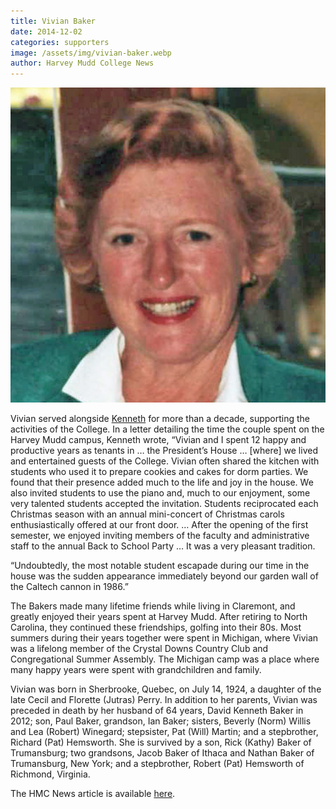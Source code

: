 ```yaml
---
title: Vivian Baker
date: 2014-12-02
categories: supporters
image: /assets/img/vivian-baker.webp
author: Harvey Mudd College News
---
```

![Vivian Baker](/assets/img/vivian-baker.webp)

Vivian served alongside [Kenneth](/2012-01-29/ken-baker.html) for more than a decade, supporting the activities of the College. In a letter detailing the time the couple spent on the Harvey Mudd campus, Kenneth wrote, “Vivian and I spent 12 happy and productive years as tenants in … the President’s House … [where] we lived and entertained guests of the College. Vivian often shared the kitchen with students who used it to prepare cookies and cakes for dorm parties. We found that their presence added much to the life and joy in the house. We also invited students to use the piano and, much to our enjoyment, some very talented students accepted the invitation. Students reciprocated each Christmas season with an annual mini-concert of Christmas carols enthusiastically offered at our front door. … After the opening of the first semester, we enjoyed inviting members of the faculty and administrative staff to the annual Back to School Party … It was a very pleasant tradition.

“Undoubtedly, the most notable student escapade during our time in the house was the sudden appearance immediately beyond our garden wall of the Caltech cannon in 1986.”

The Bakers made many lifetime friends while living in Claremont, and greatly enjoyed their years spent at Harvey Mudd. After retiring to North Carolina, they continued these friendships, golfing into their 80s. Most summers during their years together were spent in Michigan, where Vivian was a lifelong member of the Crystal Downs Country Club and Congregational Summer Assembly. The Michigan camp was a place where many happy years were spent with grandchildren and family.

Vivian was born in Sherbrooke, Quebec, on July 14, 1924, a daughter of the late Cecil and Florette (Jutras) Perry. In addition to her parents, Vivian was preceded in death by her husband of 64 years, David Kenneth Baker in 2012; son, Paul Baker, grandson, Ian Baker; sisters, Beverly (Norm) Willis and Lea (Robert) Winegard; stepsister, Pat (Will) Martin; and a stepbrother, Richard (Pat) Hemsworth. She is survived by a son, Rick (Kathy) Baker of Trumansburg; two grandsons, Jacob Baker of Ithaca and Nathan Baker of Trumansburg, New York; and a stepbrother, Robert (Pat) Hemsworth of Richmond, Virginia.

The HMC News article is available [here](https://www.hmc.edu/about-hmc/2015/01/14/vivian-baker-former-harvey-mudd-college-first-lady-dies/).
